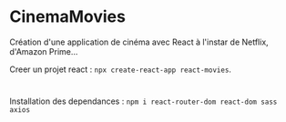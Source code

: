 # CinemaMovies
Création d'une application de cinéma avec React à l'instar de Netflix, d'Amazon Prime...


Creer un projet react : ``npx create-react-app react-movies``.
#
Installation des dependances : ``npm i react-router-dom react-dom sass axios``

